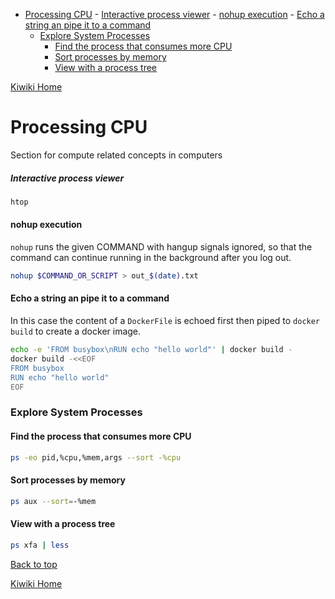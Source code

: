 - [Processing CPU](#processing-cpu)
        - [Interactive process viewer](#interactive-process-viewer)
      - [nohup execution](#nohup-execution)
      - [Echo a string an pipe it to a command](#echo-a-string-an-pipe-it-to-a-command)
    - [Explore System Processes](#explore-system-processes)
      - [Find the process that consumes more CPU](#find-the-process-that-consumes-more-cpu)
      - [Sort processes by memory](#sort-processes-by-memory)
      - [View with a process tree](#view-with-a-process-tree)

[Kiwiki Home](/../../)
# Processing CPU
Section for compute related concepts in computers

##### Interactive process viewer

```bash
htop
```

#### nohup execution

`nohup` runs the given COMMAND with hangup signals ignored, so that the command can continue running in the background after you log out.

```bash
nohup $COMMAND_OR_SCRIPT > out_$(date).txt
```

#### Echo a string an pipe it to a command

In this case the content of a `DockerFile` is echoed first then piped to `docker build` to create a docker image.

```bash
echo -e 'FROM busybox\nRUN echo "hello world"' | docker build -
docker build -<<EOF
FROM busybox
RUN echo "hello world"
EOF
```

### Explore System Processes

#### Find the process that consumes more CPU

```bash
ps -eo pid,%cpu,%mem,args --sort -%cpu
```

#### Sort processes by memory

```bash
ps aux --sort=-%mem
```

#### View with a process tree

```bash
ps xfa | less
```

[Back to top](#)

[Kiwiki Home](/../../)